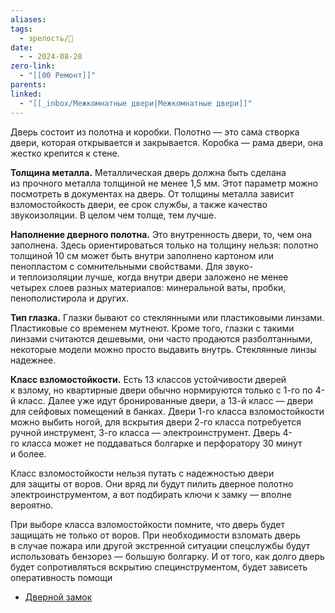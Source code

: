 ```yaml
---
aliases: 
tags:
  - зрелость/🌱
date:
  - - 2024-08-28
zero-link:
  - "[[00 Ремонт]]"
parents: 
linked:
  - "[[_inbox/Межкомнатные двери|Межкомнатные двери]]"
---
```

Дверь состоит из полотна и коробки. Полотно — это сама створка двери, которая открывается и закрывается. Коробка — рама двери, она жестко крепится к стене.

**Толщина металла.** Металлическая дверь должна быть сделана из прочного металла толщиной не менее 1,5 мм. Этот параметр можно посмотреть в документах на дверь. От толщины металла зависит взломостойкость двери, ее срок службы, а также качество звукоизоляции. В целом чем толще, тем лучше.

**Наполнение дверного полотна.** Это внутренность двери, то, чем она заполнена. Здесь ориентироваться только на толщину нельзя: полотно толщиной 10 см может быть внутри заполнено картоном или пенопластом с сомнительными свойствами. Для звуко- и теплоизоляции лучше, когда внутри двери заложено не менее четырех слоев разных материалов: минеральной ваты, пробки, пенополистирола и других.

**Тип глазка.** Глазки бывают со стеклянными или пластиковыми линзами. Пластиковые со временем мутнеют. Кроме того, глазки с такими линзами считаются дешевыми, они часто продаются разболтанными, некоторые модели можно просто выдавить внутрь. Стеклянные линзы надежнее.

**Класс взломостойкости.** Есть 13 классов устойчивости дверей к взлому, но квартирные двери обычно нормируются только с 1-го по 4-й класс. Далее уже идут бронированные двери, а 13-й класс — двери для сейфовых помещений в банках. Двери 1-го класса взломостойкости можно выбить ногой, для вскрытия двери 2-го класса потребуется ручной инструмент, 3-го класса — электроинструмент. Дверь 4-го класса может не поддаваться болгарке и перфоратору 30 минут и более.

Класс взломостойкости нельзя путать с надежностью двери для защиты от воров. Они вряд ли будут пилить дверное полотно электроинструментом, а вот подбирать ключи к замку — вполне вероятно.

При выборе класса взломостойкости помните, что дверь будет защищать не только от воров. При необходимости взломать дверь в случае пожара или другой экстренной ситуации спецслужбы будут использовать бензорез — большую болгарку. И от того, как долго дверь будет сопротивляться вскрытию специнструментом, будет зависеть оперативность помощи

- [Дверной замок](_inbox/Дверной%20замок.md)
